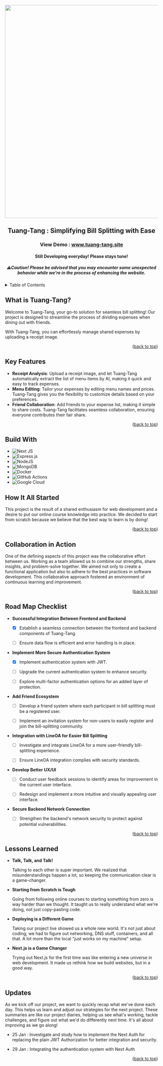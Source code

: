 <div align="center">
  <img src="https://res.cloudinary.com/dgwfiyuty/image/upload/v1706115917/logo-no-background_uir9b8.png" width="700" >
  <h2>Tuang-Tang : Simplifying Bill Splitting with Ease</h2>
  <h3>View Demo : <a href="https://www.tuang-tang.site/">www.tuang-tang.site</a></h3>
  <h4>Still Developing everyday! Please stays tune!</h4>
  <h5>⚠Caution! Please be advised that you may encounter some unexpected behavior while we're in the process of enhancing the website.</h5>
</div>

<details>
  <summary>Table of Contents</summary>
  <ol>
    <li>
      <a href="#what-is-tuang-tang?">What is Tuang-Tang?</a>
      <ul>
        <li><a href="#key-features">Key Features</a></li>
      </ul>
    </li>
    <li>
      <a href="#how-it-all-started">How It All Started</a>
      <ul>
        <li><a href="#collaboration-in-action">Collaboration in Action</a></li>
      </ul>
    </li>
    <li><a href="#road-map-checklist">Road Map Checklist</a></li>
    <li><a href="#lessons-learned">Lessons Learned</a></li>
    <li><a href="#updates">Updates</a></li>
  </ol>
</details>

## What is Tuang-Tang?
Welcome to Tuang-Tang, your go-to solution for seamless bill splitting! 
Our project is designed to streamline the process of dividing expenses when dining out with friends.

With Tuang-Tang, you can effortlessly manage shared expenses by uploading a receipt image.

<p align="right">(<a href="#readme-top">back to top</a>)</p>

## Key Features
- **Receipt Analysis**: Upload a receipt image, and let Tuang-Tang automatically extract the list of menu items by AI, making it quick and easy to track expenses.
- **Menu Editing**: Tailor your expenses by editing menu names and prices. Tuang-Tang gives you the flexibility to customize details based on your preferences.
- **Friend Collaboration**: Add friends to your expense list, making it simple to share costs. Tuang-Tang facilitates seamless collaboration, ensuring everyone contributes their fair share.

<p align="right">(<a href="#readme-top">back to top</a>)</p>

## Build With

* ![Next JS](https://img.shields.io/badge/Next-black?style=for-the-badge&logo=next.js&logoColor=white)
* ![Express.js](https://img.shields.io/badge/express.js-%23404d59.svg?style=for-the-badge&logo=express&logoColor=%2361DAFB)
* ![NodeJS](https://img.shields.io/badge/node.js-6DA55F?style=for-the-badge&logo=node.js&logoColor=white)
* ![MongoDB](https://img.shields.io/badge/MongoDB-%234ea94b.svg?style=for-the-badge&logo=mongodb&logoColor=white)
* ![Docker](https://img.shields.io/badge/docker-%230db7ed.svg?style=for-the-badge&logo=docker&logoColor=white)
* ![GitHub Actions](https://img.shields.io/badge/github%20actions-%232671E5.svg?style=for-the-badge&logo=githubactions&logoColor=white)
* ![Google Cloud](https://img.shields.io/badge/GoogleCloud-%234285F4.svg?style=for-the-badge&logo=google-cloud&logoColor=white)


## How It All Started
This project is the result of a shared enthusiasm for web development and a desire to put our online course knowledge into practice.
We decided to start from scratch because we believe that the best way to learn is by doing!

<p align="right">(<a href="#readme-top">back to top</a>)</p>

## Collaboration in Action
One of the defining aspects of this project was the collaborative effort between us.
Working as a team allowed us to combine our strengths, share insights, and problem-solve together. 
We aimed not only to create a functional application but also to adhere to the best practices in software development. 
This collaborative approach fostered an environment of continuous learning and improvement.

<p align="right">(<a href="#readme-top">back to top</a>)</p>

## Road Map Checklist
- **Successful Integration Between Frontend and Backend**

  - [x] Establish a seamless connection between the frontend and backend components of Tuang-Tang.
  
  - [ ] Ensure data flow is efficient and error handling is in place.
       
- **Implement More Secure Authentication System**

  - [x]  Implement authentication system with JWT.
  
  - [ ]  Upgrade the current authentication system to enhance security.

  - [ ]  Explore multi-factor authentication options for an added layer of protection.

- **Add Friend Ecosystem**

  - [ ]  Develop a friend system where each participant in bill splitting must be a registered user.

  - [ ]  Implement an invitation system for non-users to easily register and join the bill-splitting community.

- **Integration with LineOA for Easier Bill Splitting**

  - [ ]  Investigate and integrate LineOA for a more user-friendly bill-splitting experience.

  - [ ]  Ensure LineOA integration complies with security standards.
  
- **Develop Better UX/UI**
  
  - [ ]  Conduct user feedback sessions to identify areas for improvement in the current user interface.

  - [ ]  Redesign and implement a more intuitive and visually appealing user interface.
  
- **Secure Backend Network Connection**

  - [ ]  Strengthen the backend's network security to protect against potential vulnerabilities.

<p align="right">(<a href="#readme-top">back to top</a>)</p>

## Lessons Learned
- **Talk, Talk, and Talk!**
  
  Talking to each other is super important. We realized that misunderstandings happen a lot, so keeping the communication clear is a game-changer.

- **Starting from Scratch is Tough**
  
  Going from following online courses to starting something from zero is way harder than we thought. It taught us to really understand what we're doing, not just copy-pasting code.

- **Deploying is a Different Game**

  Taking our project live showed us a whole new world. It's not just about coding; we had to figure out networking, DNS stuff, containers, and all that. A lot more than the local "just works on my machine" setup.

- **Next.js is a Game Changer**

  Trying out Next.js for the first time was like entering a new universe in web development. It made us rethink how we build websites, but in a good way.

<p align="right">(<a href="#readme-top">back to top</a>)</p>

## Updates

As we kick off our project, we want to quickly recap what we've done each day. This helps us learn and adjust our strategies for the next project. These summaries are like our project diaries, helping us see what's working, tackle challenges, and figure out what we'd do differently next time. It's all about improving as we go along!

- 25 Jan : Investigate and study how to implement the Next Auth for replacing the plain JWT Authorization for better integration and security.

- 29 Jan : Integrating the authentication system with Next Auth

<p align="right">(<a href="#readme-top">back to top</a>)</p>
